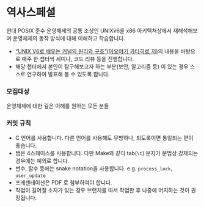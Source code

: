 # 역사스페셜

현대 POSIX 준수 운영체제의 공통 조상인 UNIXv6을 x86 아키텍쳐상에서 재해석해보며 운영체제의 동작 방식에 대해 이해하고 학습합니다.

- [“UNIX V6로 배우는 커널의 원리와 구조”(아오야기 카타히로 저)](http://www.kyobobook.co.kr/product/detailViewKor.laf?barcode=9788968480966)의 내용을 바탕으로 매주 한 챕터씩 세미나, 코드 리뷰 등을 진행합니다. 
- 해당 챕터에서 본인이 탐구해보고자 하는 부분(보안, 알고리즘 등) 이 있는 경우 스스로 연구하여 발표해 볼 수 있도록 합니다.

### 모집대상 

운영체제에 대한 깊은 이해를 원하는 모든 분들


### 커밋 규칙

 - C 언어를 사용합니다. 다른 언어를 사용해도 무방하나, 되도록이면 통일되는 편이 좋습니다.
 - 탭은 4스페이스를 사용합니다. 다만 Make와 같이 tab(`\t`) 문자가 문법상 강제되는 경우에는 예외로 합니다.
 - 변수, 함수 등에는 snake notation을 사용합니다. e.g. `process_lock`, `user_update`
 - 프레젠테이션은 PDF 로 첨부하여야 합니다.
 - 작업이 길어질 소지가 있는 경우 브랜치를 따서 작업한 후 나중에 머지하는 것이 권장됩니다.
